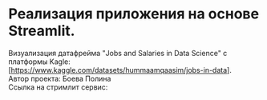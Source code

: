 # Реализация приложения на основе Streamlit.  
Визуализация датафрейма "Jobs and Salaries in Data Science" с платформы Kagle: [https://www.kaggle.com/datasets/hummaamqaasim/jobs-in-data].  
Автор проекта: Боева Полина  
Cсылка на стримлит сервис: 
